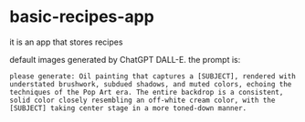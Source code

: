 # basic-recipes-app
it is an app that stores recipes

default images generated by ChatGPT DALL-E. the prompt is:

```
please generate: Oil painting that captures a [SUBJECT], rendered with understated brushwork, subdued shadows, and muted colors, echoing the techniques of the Pop Art era. The entire backdrop is a consistent, solid color closely resembling an off-white cream color, with the [SUBJECT] taking center stage in a more toned-down manner.
```
